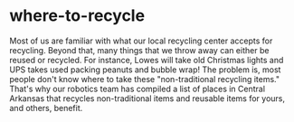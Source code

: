 # where-to-recycle
Most of us are familiar with what our local recycling center accepts for recycling. Beyond that, many things that we throw away can either be reused or recycled. For instance, Lowes will take old Christmas lights and UPS takes used packing peanuts and bubble wrap! The problem is, most people don't know where to take these "non-traditional recycling items." That's why our robotics team has compiled a list of places in Central Arkansas that recycles non-traditional items and reusable items for yours, and others, benefit.

